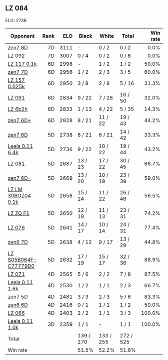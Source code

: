 ## LZ 084 ##

ELO: 2736

Opponent | Rank | ELO | Black | White | Total | Win rate
---------|-----:|----:|-------|-------|-------|-------:
[zen7 8D](zen7%208D.md) | 7D | 3111 | - | 0 / 2 | 0 / 2 | 0.0%
[LZ 092](LZ%20092.md) | 7D | 3007 | 0 / 4 | 0 / 2 | 0 / 6 | 0.0%
[LZ 117 0.1k](LZ%20117%200.1k.md) | 6D | 2998 | - | 1 / 2 | 1 / 2 | 50.0%
[zen7 7D](zen7%207D.md) | 6D | 2956 | 1 / 2 | 2 / 3 | 3 / 5 | 60.0%
[LZ 157 0.025k](LZ%20157%200.025k.md) | 6D | 2950 | 3 / 8 | 2 / 8 | 5 / 16 | 31.3%
[LZ 091](LZ%20091.md) | 6D | 2834 | 9 / 22 | 7 / 28 | 16 / 50 | 32.0%
[LZ 6b2h](LZ%206b2h.md) | 6D | 2833 | 1 / 13 | 4 / 22 | 5 / 35 | 14.3%
[zen7 6D+](zen7%206D+.md) | 6D | 2828 | 8 / 21 | 11 / 22 | 19 / 43 | 44.2%
[zen7 6D](zen7%206D.md) | 5D | 2738 | 8 / 21 | 6 / 21 | 14 / 42 | 33.3%
[Leela 0.11 6.4k](Leela%200.11%206.4k.md) | 5D | 2736 | 9 / 22 | 10 / 22 | 19 / 44 | 43.2%
[LZ 081](LZ%20081.md) | 5D | 2687 | 13 / 23 | 17 / 22 | 30 / 45 | 66.7%
[zen7 6D-](zen7%206D-.md) | 5D | 2669 | 13 / 20 | 10 / 19 | 23 / 39 | 59.0%
[LZ LM 30BOZ04 0.1k](LZ%20LM%2030BOZ04%200.1k.md) | 5D | 2658 | 15 / 24 | 11 / 22 | 26 / 46 | 56.5%
[LZ ZQ F1](LZ%20ZQ%20F1.md) | 5D | 2650 | 12 / 18 | 11 / 13 | 23 / 31 | 74.2%
[LZ 076](LZ%20076.md) | 5D | 2641 | 14 / 17 | 10 / 14 | 24 / 31 | 77.4%
[zen6 7D](zen6%207D.md) | 5D | 2638 | 4 / 12 | 9 / 17 | 13 / 29 | 44.8%
[LZ S05B064F-C77779D0](LZ%20S05B064F-C77779D0.md) | 5D | 2632 | 17 / 19 | 15 / 17 | 32 / 36 | 88.9%
[LZ 071](LZ%20071.md) | 4D | 2565 | 5 / 6 | 2 / 2 | 7 / 8 | 87.5%
[Leela 0.11 1.6k](Leela%200.11%201.6k.md) | 4D | 2530 | 1 / 2 | 1 / 1 | 2 / 3 | 66.7%
[zen7 5D](zen7%205D.md) | 4D | 2481 | 3 / 3 | 2 / 3 | 5 / 6 | 83.3%
[zen6 6D](zen6%206D.md) | 4D | 2416 | 0 / 1 | 1 / 1 | 1 / 2 | 50.0%
[LZ 066](LZ%20066.md) | 4D | 2403 | 2 / 2 | 1 / 1 | 3 / 3 | 100.0%
[Leela 0.11 1.0k](Leela%200.11%201.0k.md) | 3D | 2359 | 1 / 1 | - | 1 / 1 | 100.0%
Total | | | 139 / 270 | 133 / 255 | 272 / 525 | 
Win rate| | | 51.5% | 52.2% | 51.8% | 
